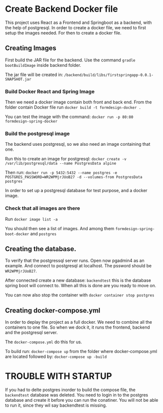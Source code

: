 # Create Backend Docker file
This project uses React as a Frontend and Springboot as a backend, with the help of postgresql. In order to create a docker file, we need to first setup the images needed. For then to create a docker file.

## Creating Images
First build the JAR file for the backend. Use the command ``gradle bootBuildImage`` inside backend folder.

The jar file will be created in: ``/backend/build/libs/firstspringapp-0.0.1-SNAPSHOT.jar``

### Build Docker React and Spring Image
Then we need a docker image contain both front and back end. From the folder contain Docker file run ``docker build -t formdesign-docker .``

You can test the image with the command: ``docker run -p 80:80 formdesign-spring-docker``

### Build the postgresql image
The backend uses postgresql, so we also need an image containing that one.

Run this to create an image for postgresql: ``docker create -v /var/lib/postgresql/data --name PostgresData alpine``

Then run: ``docker run -p 5432:5432 --name postgres -e POSTGRES_PASSWORD=WR2WPMjrJUoB27 -d --volumes-from PostgresData postgres``

In order to set up a postgresql database for test purpose, and a docker image.

### Check that all images are there 
Run  ``docker image list -a``

You should then see a list of images. And among them ``formdesign-spring-boot-docker`` and ``postgres``

## Creating the database.
To verify that the postgressql server runs. Open now pgadmin4 as an example. And connect to postgresql at localhost. The pssword should be ``WR2WPMjrJUoB27``.

After connected create a new database: ``backendtest`` this is the database spring boot will connect to. When all this is done are you ready to move on.

You can now also stop the container with ``docker container stop postgres``

## Creating docker-compose.yml 
In order to deplay the project as a full docker. We need to combine all the containers to one file. So when we dock it, it runs the frontend, backend and the postgresql server.

The ``docker-compose.yml`` do this for us. 

To build run: ``docker-compose up`` from the folder where docker-compose.yml are located followed by: ``docker-compose up -build``

# TROUBLE WITH STARTUP
If you had to delte postgres inorder to build the compose file, the ``backendtest`` database was deleted. You need to login in to the postgres database
and create it before you can run the conatiner. You will not be able to run it, since they wil say backendtest is missing.



